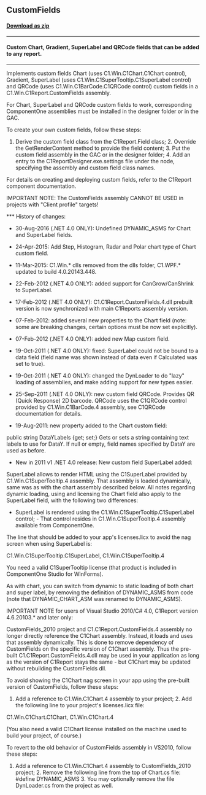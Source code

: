 ## CustomFields
#### [Download as zip](https://grapecity.github.io/DownGit/#/home?url=https://github.com/GrapeCity/ComponentOne-WinForms-Samples/tree/master/NetFramework\Reports\C1Report\Cs\CustomFields)
____
#### Custom Chart, Gradient, SuperLabel and QRCode fields that can be added to any report.
____
Implements custom fields Chart (uses C1.Win.C1Chart.C1Chart control), Gradient, SuperLabel (uses C1.Win.C1SuperTooltip.C1SuperLabel control) and QRCode (uses C1.Win.C1BarCode.C1QRCode control) custom fields in a C1.Win.C1Report.CustomFields assembly. 

For Chart, SuperLabel and QRCode custom fields to work, corresponding ComponentOne assemblies must be installed in the designer folder or in the GAC. 

To create your own custom fields, follow these steps: 

1. Derive the custom field class from the C1Report.Field class; 2. Override the GetRenderContent method to provide the field content; 3. Put the custom field assembly in the GAC or in the designer folder; 4. Add an entry to the C1ReportDesigner.exe.settings file under the <customfields> node, specifying the assembly and custom field class names. 

For details on creating and deploying custom fields, refer to the C1Report component documentation. 

IMPORTANT NOTE: The CustomFields assembly CANNOT BE USED in projects with "Client profile" targets! 

*** History of changes: 

* 30-Aug-2016 (.NET 4.0 ONLY): Undefined DYNAMIC_ASMS for Chart and SuperLabel fields. 

* 24-Apr-2015: Add Step, Histogram, Radar and Polar chart type of Chart custom field. 

* 11-Mar-2015: C1.Win.* dlls removed from the dlls folder, C1.WPF.* updated to build 4.0.20143.448. 

* 22-Feb-2012 (.NET 4.0 ONLY): added support for CanGrow/CanShrink to SuperLabel. 

* 17-Feb-2012 (.NET 4.0 ONLY): C1.C1Report.CustomFields.4.dll prebuilt version is now synchronized with main C1Reports assembly version. 

* 07-Feb-2012: added several new properties to the Chart field (note: some are breaking changes, certain options must be now set explicitly). 

* 07-Feb-2012 (.NET 4.0 ONLY): added new Map custom field. 

* 19-Oct-2011 (.NET 4.0 ONLY): fixed: SuperLabel could not be bound to a data field (field name was shown instead of data even if Calculated was set to true). 

* 19-Oct-2011 (.NET 4.0 ONLY): changed the DynLoader to do "lazy" loading of assemblies, and make adding support for new types easier. 

* 25-Sep-2011 (.NET 4.0 ONLY): new custom field QRCode. Provides QR (Quick Response) 2D barcode. QRCode uses the C1QRCode control provided by C1.Win.C1BarCode.4 assembly, see C1QRCode documentation for details. 

* 19-Aug-2011: new property added to the Chart custom field: 

public string DataYLabels {get; set;} Gets or sets a string containing text labels to use for DataY. If null or empty, field names specified by DataY are used as before. 

* New in 2011 v1 .NET 4.0 release: New custom field SuperLabel added: 

SuperLabel allows to render HTML using the C1SuperLabel provided by C1.Win.C1SuperTooltip.4 assembly. That assembly is loaded dynamically, same was as with the chart assembly described below. All notes regarding dynamic loading, using and licensing the Chart field also apply to the SuperLabel field, with the following two differences: 

- SuperLabel is rendered using the C1.Win.C1SuperTooltip.C1SuperLabel control; - That control resides in C1.Win.C1SuperTooltip.4 assembly available from ComponentOne. 

The line that should be added to your app's licenses.licx to avoid the nag screen when using SuperLabel is: 

C1.Win.C1SuperTooltip.C1SuperLabel, C1.Win.C1SuperTooltip.4 

You need a valid C1SuperTooltip license (that product is included in ComponentOne Studio for WinForms). 

As with chart, you can switch from dynamic to static loading of both chart and super label, by removing the definition of DYNAMIC_ASMS from code (note that DYNAMIC_CHART_ASM was renamed to DYNAMIC_ASMS). 

IMPORTANT NOTE for users of Visual Studio 2010/C# 4.0, C1Report version 4.6.20103.* and later only: 

CustomFields_2010 project and C1.C1Report.CustomFields.4 assembly no longer directly reference the C1Chart assembly. Instead, it loads and uses that assembly dynamically. This is done to remove dependency of CustomFields on the specific version of C1Chart assembly. Thus the pre-built C1.C1Report.CustomFields.4.dll may be used in your application as long as the version of C1Report stays the same - but C1Chart may be updated without rebuilding the CustomFields dll. 

To avoid showing the C1Chart nag screen in your app using the pre-built version of CustomFields, follow these steps: 

1. Add a reference to C1.Win.C1Chart.4 assembly to your project; 2. Add the following line to your project's licenses.licx file: 

C1.Win.C1Chart.C1Chart, C1.Win.C1Chart.4 

(You also need a valid C1Chart license installed on the machine used to build your project, of course.) 

To revert to the old behavior of CustomFields assembly in VS2010, follow these steps: 

1. Add a reference to C1.Win.C1Chart.4 assembly to CustomFields_2010 project; 2. Remove the following line from the top of Chart.cs file: #define DYNAMIC_ASMS 3. You may optionally remove the file DynLoader.cs from the project as well. 

